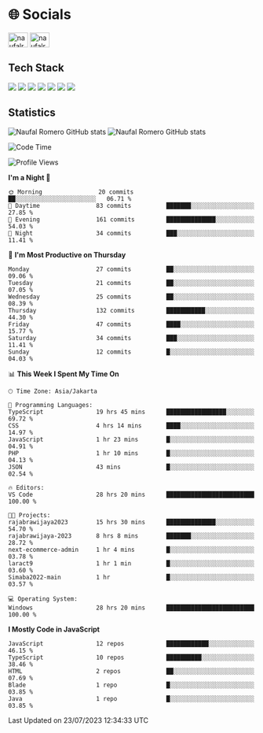 <h1 align="">🌐 Socials</h1>
<p align="left">
<a href="https://linkedin.com/in/naufal-romero-putra-pratama-9ab816177/" target="blank"><img align="center" src="https://raw.githubusercontent.com/rahuldkjain/github-profile-readme-generator/master/src/images/icons/Social/linked-in-alt.svg" alt="naufalromero" height="30" width="40" /></a>
<a href="https://instagram.com/naufalromero" target="blank"><img align="center" src="https://raw.githubusercontent.com/rahuldkjain/github-profile-readme-generator/master/src/images/icons/Social/instagram.svg" alt="naufalromero" height="30" width="40" /></a>
</p>


<h2 align="">Tech Stack</h2>
<div align="">
  <img src="https://img.shields.io/badge/next.js-000000?style=for-the-badge&logo=nextdotjs&logoColor=white"/>
 <img src="https://img.shields.io/badge/typescript-%23007ACC.svg?style=for-the-badge&logo=typescript&logoColor=white"/>
 <img src="https://img.shields.io/badge/react-%2320232a.svg?style=for-the-badge&logo=react&logoColor=%2361DAFB"/>
 <img src="https://img.shields.io/badge/tailwindcss-%2338B2AC.svg?style=for-the-badge&logo=tailwind-css&logoColor=white"/>
 <img src="https://img.shields.io/badge/Prisma-3982CE?style=for-the-badge&logo=Prisma&logoColor=white"/>
 <img src="https://img.shields.io/badge/javascript-%23323330.svg?style=for-the-badge&logo=javascript&logoColor=%23F7DF1E"/>
 <img src="https://img.shields.io/badge/java-%23ED8B00.svg?style=for-the-badge&logo=openjdk&logoColor=white"/>
</div>


<h2 align="">Statistics</h2>
<div align="">
<img src="https://github-readme-stats-xi-nine-74.vercel.app/api?username=romves&show_icons=true&theme=tokyonight&include_all_commits=true&count_private=true" alt="Naufal Romero GitHub stats"/>
<img src="https://github-readme-stats-xi-nine-74.vercel.app/api/top-langs/?username=romves&theme=tokyonight&hide_border=false&include_all_commits=true&count_private=true&layout=compact" alt="Naufal Romero GitHub stats"/>
</div>

<!--START_SECTION:waka-->
![Code Time](http://img.shields.io/badge/Code%20Time-200%20hrs%206%20mins-blue)

![Profile Views](http://img.shields.io/badge/Profile%20Views-6-blue)

**I'm a Night 🦉** 

```text
🌞 Morning                20 commits          ██░░░░░░░░░░░░░░░░░░░░░░░   06.71 % 
🌆 Daytime                83 commits          ███████░░░░░░░░░░░░░░░░░░   27.85 % 
🌃 Evening                161 commits         ██████████████░░░░░░░░░░░   54.03 % 
🌙 Night                  34 commits          ███░░░░░░░░░░░░░░░░░░░░░░   11.41 % 
```
📅 **I'm Most Productive on Thursday** 

```text
Monday                   27 commits          ██░░░░░░░░░░░░░░░░░░░░░░░   09.06 % 
Tuesday                  21 commits          ██░░░░░░░░░░░░░░░░░░░░░░░   07.05 % 
Wednesday                25 commits          ██░░░░░░░░░░░░░░░░░░░░░░░   08.39 % 
Thursday                 132 commits         ███████████░░░░░░░░░░░░░░   44.30 % 
Friday                   47 commits          ████░░░░░░░░░░░░░░░░░░░░░   15.77 % 
Saturday                 34 commits          ███░░░░░░░░░░░░░░░░░░░░░░   11.41 % 
Sunday                   12 commits          █░░░░░░░░░░░░░░░░░░░░░░░░   04.03 % 
```


📊 **This Week I Spent My Time On** 

```text
🕑︎ Time Zone: Asia/Jakarta

💬 Programming Languages: 
TypeScript               19 hrs 45 mins      █████████████████░░░░░░░░   69.72 % 
CSS                      4 hrs 14 mins       ████░░░░░░░░░░░░░░░░░░░░░   14.97 % 
JavaScript               1 hr 23 mins        █░░░░░░░░░░░░░░░░░░░░░░░░   04.91 % 
PHP                      1 hr 10 mins        █░░░░░░░░░░░░░░░░░░░░░░░░   04.13 % 
JSON                     43 mins             █░░░░░░░░░░░░░░░░░░░░░░░░   02.54 % 

🔥 Editors: 
VS Code                  28 hrs 20 mins      █████████████████████████   100.00 % 

🐱‍💻 Projects: 
rajabrawijaya2023        15 hrs 30 mins      ██████████████░░░░░░░░░░░   54.70 % 
rajabrawijaya-2023       8 hrs 8 mins        ███████░░░░░░░░░░░░░░░░░░   28.72 % 
next-ecommerce-admin     1 hr 4 mins         █░░░░░░░░░░░░░░░░░░░░░░░░   03.78 % 
laract9                  1 hr 1 min          █░░░░░░░░░░░░░░░░░░░░░░░░   03.60 % 
Simaba2022-main          1 hr                █░░░░░░░░░░░░░░░░░░░░░░░░   03.57 % 

💻 Operating System: 
Windows                  28 hrs 20 mins      █████████████████████████   100.00 % 
```

**I Mostly Code in JavaScript** 

```text
JavaScript               12 repos            ████████████░░░░░░░░░░░░░   46.15 % 
TypeScript               10 repos            ██████████░░░░░░░░░░░░░░░   38.46 % 
HTML                     2 repos             ██░░░░░░░░░░░░░░░░░░░░░░░   07.69 % 
Blade                    1 repo              █░░░░░░░░░░░░░░░░░░░░░░░░   03.85 % 
Java                     1 repo              █░░░░░░░░░░░░░░░░░░░░░░░░   03.85 % 
```




 Last Updated on 23/07/2023 12:34:33 UTC
<!--END_SECTION:waka-->
